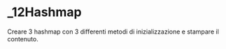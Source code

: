 # _12Hashmap

Creare 3 hashmap con 3 differenti metodi di inizializzazione e stampare il contenuto.
